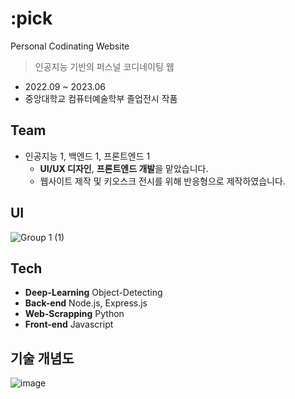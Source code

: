 # :pick
Personal Codinating Website


>인공지능 기반의 퍼스널 코디네이팅 웹
- 2022.09 ~ 2023.06
- 중앙대학교 컴퓨터예술학부 졸업전시 작품


## Team
- 인공지능 1, 백엔드 1, 프론트엔드 1
  - **UI/UX 디자인**, **프론트엔드 개발**을 맡았습니다.
  - 웹사이트 제작 및 키오스크 전시를 위해 반응형으로 제작하였습니다.


## UI
![Group 1 (1)](https://github.com/user-attachments/assets/12ebd92d-99a6-407b-918c-af96a4c842b3)


## Tech
- **Deep-Learning** Object-Detecting
- **Back-end** Node.js, Express.js
- **Web-Scrapping** Python
- **Front-end** Javascript


## 기술 개념도
![image](https://github.com/user-attachments/assets/7a9e6cb6-c5c6-444f-ba31-e5a10fa0edb7)

